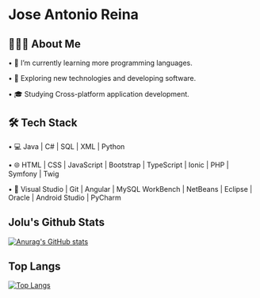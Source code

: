 # Jose Antonio Reina
## 👨🏻‍💻 About Me
•	🔭   I’m currently learning more programming languages.

•	🤔   Exploring new technologies and developing software.

•	🎓   Studying Cross-platform application development.

## 🛠 Tech Stack

•	💻   Java | C# | SQL | XML | Python

•	🌐   HTML | CSS | JavaScript | Bootstrap | TypeScript | Ionic | PHP | Symfony |  Twig

•	🔧   Visual Studio | Git | Angular | MySQL WorkBench | NetBeans | Eclipse | Oracle | Android Studio | PyCharm


## Jolu's Github Stats

[![Anurag's GitHub stats](https://github-readme-stats.vercel.app/api?username=Josearemos)](https://github.com/Josearemos/github-readme-stats)

## Top Langs


[![Top Langs](https://github-readme-stats.vercel.app/api/top-langs/?username=Josearemos)](https://github.com/Josearemos/github-readme-stats)





